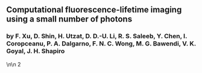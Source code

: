 ## Computational fluorescence-lifetime imaging using a small number of photons
### by F. Xu, D. Shin, H. Utzat, D. D.-U. Li, R. S. Saleeb, Y. Chen, I. Coropceanu, P. A. Dalgarno, F. N. C. Wong, M. G. Bawendi, V. K. Goyal, J. H. Shapiro


\n\n
2
